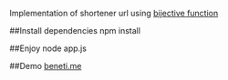 Implementation of shortener url using [bijective function](http://en.wikipedia.org/wiki/Bijection)

##Install dependencies
    npm install
    
##Enjoy
    node app.js
    
##Demo
    [beneti.me](http://beneti.me/)
